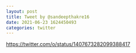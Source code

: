 ```yaml
--- 
layout: post 
title: Tweet by @sandeepthakre16 
date: 2021-06-23 1624450493 
categories: twitter 
--- 
```

https://twitter.com/o/status/1407673282099388417